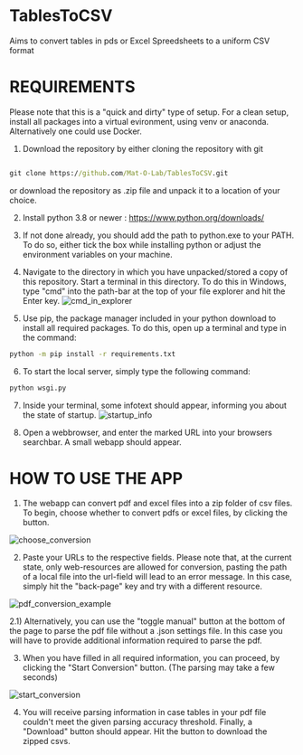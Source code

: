 # TablesToCSV
Aims to convert tables in pds or Excel Spreedsheets to a uniform CSV format

# REQUIREMENTS 

Please note that this is a "quick and dirty" type of setup. For a clean setup, install all packages
into a virtual evironment, using venv or anaconda. Alternatively one could use Docker. 
<br>

1) Download the repository by either cloning the repository with git

```cmd

git clone https://github.com/Mat-O-Lab/TablesToCSV.git
```

or download the repository as .zip file and unpack it to a location of your choice.


2) Install python 3.8 or newer : https://www.python.org/downloads/

3) If not done already, you should add the path to python.exe to your PATH.
   To do so, either tick the box while installing python or adjust the environment variables on your machine.
   
4) Navigate to the directory in which you have unpacked/stored a copy of this repository. Start a terminal in this directory.
To do this in Windows, type "cmd" into the path-bar at the top of your file explorer and hit the Enter key.
![cmd_in_explorer](https://user-images.githubusercontent.com/72997461/149930925-0a5ff53d-a318-4224-9b78-b14a5b7b90a3.png)

5) Use pip, the package manager included in your python download to install all required packages. To
   do this, open up a terminal and type in the command:

```cmd
python -m pip install -r requirements.txt
```

6) To start the local server, simply type the following command:

```cmd
python wsgi.py
```
7) Inside your terminal, some infotext should appear, informing you about the state of startup.
![startup_info](https://user-images.githubusercontent.com/72997461/149931849-f51123d1-2bbb-4f0d-944c-2868c11a3d4b.png)

8) Open a webbrowser, and enter the marked URL into your browsers searchbar.
    A small webapp should appear.
    
# HOW TO USE THE APP

1) The webapp can convert pdf and excel files into a zip folder of csv files. To begin, choose whether to convert pdfs or excel files, by clicking the button.

![choose_conversion](https://user-images.githubusercontent.com/72997461/155974816-b8325d29-dde1-4dfa-a25b-91fd4c7f973a.png)

2) Paste your URLs to the respective fields. Please note that, at the current state, only web-resources are allowed for conversion, pasting the path of a local file
into the url-field will lead to an error message. In this case, simply hit the "back-page" key and try with a different resource.

![pdf_conversion_example](https://user-images.githubusercontent.com/72997461/155974753-6aa44fe1-b4a1-4b63-b982-b1e83b88f3a1.png)

2.1) Alternatively, you can use the "toggle manual" button at the bottom of the page to parse the pdf file without a .json settings file. In this case you will have to provide
additional information required to parse the pdf.

3) When you have filled in all required information, you can proceed, by clicking the "Start Conversion" button. (The parsing may take a few seconds)

![start_conversion](https://user-images.githubusercontent.com/72997461/155975760-d059d2ef-0fad-40e4-8cf5-2fc6b2871a7a.png)

4) You will receive parsing information in case tables in your pdf file couldn't meet the given parsing accuracy threshold. Finally, a "Download" button should
appear. Hit the button to download the zipped csvs.


